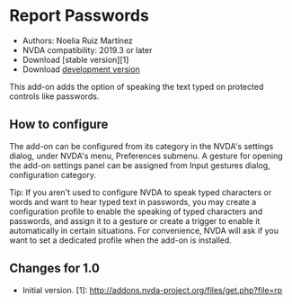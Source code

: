 # Report Passwords #

* Authors: Noelia Ruiz Martínez
* NVDA compatibility: 2019.3 or later
* Download [stable version][1]
* Download [development version][2]

This add-on adds the option of speaking the text typed on protected controls like passwords.

## How to configure

The add-on can be configured from its category in the NVDA's settings dialog, under NVDA's menu, Preferences submenu. A gesture for opening the add-on settings panel can be assigned from Input gestures dialog, configuration category.

Tip: If you aren't used to configure NVDA to speak typed characters or words and want to hear typed text in passwords, you may create a configuration profile to enable the speaking of typed characters and passwords, and assign it to a gesture or create a trigger to enable it automatically in certain situations. For convenience, NVDA will ask if you want to set a dedicated profile when the add-on is installed.

## Changes for 1.0 ##
* Initial version.
[1]: http://addons.nvda-project.org/files/get.php?file=rp

[2]: http://addons.nvda-project.org/files/get.php?file=rp-dev
